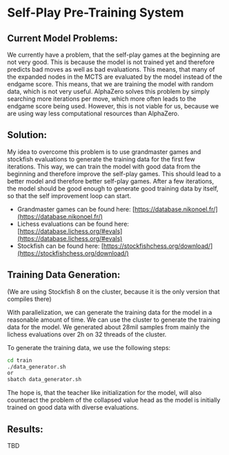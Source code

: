 # Self-Play Pre-Training System

## **Current Model Problems:**

We currently have a problem, that the self-play games at the beginning are not very good. This is because the model is not trained yet and therefore predicts bad moves as well as bad evaluations. This means, that many of the expanded nodes in the MCTS are evaluated by the model instead of the endgame score. This means, that we are training the model with random data, which is not very useful. AlphaZero solves this problem by simply searching more iterations per move, which more often leads to the endgame score being used. However, this is not viable for us, because we are using way less computational resources than AlphaZero.

## **Solution:**

My idea to overcome this problem is to use grandmaster games and stockfish evaluations to generate the training data for the first few iterations. This way, we can train the model with good data from the beginning and therefore improve the self-play games. This should lead to a better model and therefore better self-play games. After a few  iterations, the model should be good enough to generate good training data by itself, so that the self improvement loop can start.

- Grandmaster games can be found here: [https://database.nikonoel.fr/](https://database.nikonoel.fr/)
- Lichess evaluations can be found here: [https://database.lichess.org/#evals](https://database.lichess.org/#evals)
- Stockfish can be found here: [https://stockfishchess.org/download/](https://stockfishchess.org/download/)

## **Training Data Generation:**

(We are using Stockfish 8 on the cluster, because it is the only version that compiles there)

With parallelization, we can generate the training data for the model in a reasonable amount of time. We can use the cluster to generate the training data for the model. We generated about 28mil samples from mainly the lichess evaluations over 2h on 32 threads of the cluster.

To generate the training data, we use the following steps:

```bash
cd train
./data_generator.sh
or
sbatch data_generator.sh
```

The hope is, that the teacher like initialization for the model, will also counteract the problem of the collapsed value head as the model is initially trained on good data with diverse evaluations.

## **Results:**

TBD
